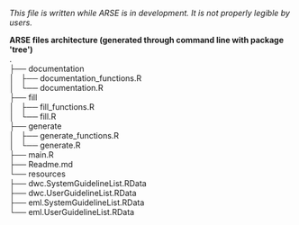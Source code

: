 _This file is written while ARSE is in development. It is not properly legible by users._

**ARSE files architecture (generated through command line with package 'tree')**  
.  
├── documentation  
│   ├── documentation_functions.R  
│   └── documentation.R  
├── fill  
│   ├── fill_functions.R  
│   └── fill.R  
├── generate  
│   ├── generate_functions.R  
│   └── generate.R  
├── main.R  
├── Readme.md  
└── resources  
    ├── dwc.SystemGuidelineList.RData  
    ├── dwc.UserGuidelineList.RData  
    ├── eml.SystemGuidelineList.RData  
    └── eml.UserGuidelineList.RData  
  
